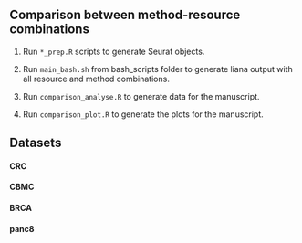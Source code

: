 ## Comparison between method-resource combinations

1. Run `*_prep.R` scripts to generate Seurat objects.   

2. Run `main_bash.sh` from bash_scripts folder to generate liana output with all resource and method combinations.  

3. Run `comparison_analyse.R` to generate data for the manuscript.  

4. Run `comparison_plot.R` to generate the plots for the manuscript.  


## Datasets
#### CRC


#### CBMC


#### BRCA


#### panc8

